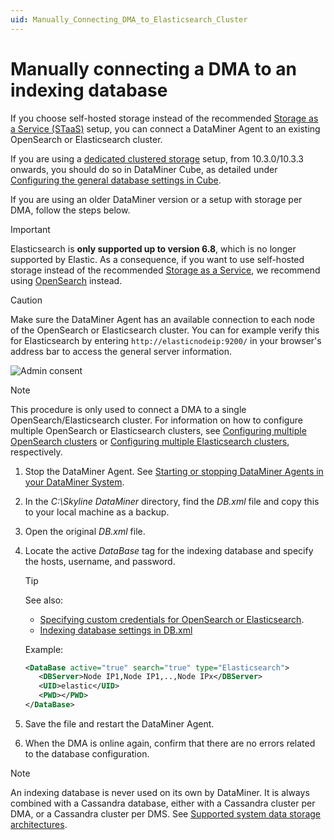 ```yaml
---
uid: Manually_Connecting_DMA_to_Elasticsearch_Cluster
---
```

# Manually connecting a DMA to an indexing database

If you choose self-hosted storage instead of the recommended [Storage as a Service (STaaS)](xref:STaaS) setup, you can connect a DataMiner Agent to an existing OpenSearch or Elasticsearch cluster.

If you are using a [dedicated clustered storage](xref:Dedicated_clustered_storage) setup, from 10.3.0/10.3.3 onwards, you should do so in DataMiner Cube, as detailed under [Configuring the general database settings in Cube](xref:Configuring_the_database_settings_in_Cube#cassandra-cluster-database).

If you are using an older DataMiner version or a setup with storage per DMA, follow the steps below.

> [!IMPORTANT]
> Elasticsearch is **only supported up to version 6.8**, which is no longer supported by Elastic. As a consequence, if you want to use self-hosted storage instead of the recommended [Storage as a Service](xref:STaaS), we recommend using [OpenSearch](xref:OpenSearch_database) instead.

> [!CAUTION]
> Make sure the DataMiner Agent has an available connection to each node of the OpenSearch or Elasticsearch cluster. You can for example verify this for Elasticsearch by entering `http://elasticnodeip:9200/` in your browser's address bar to access the general server information.
>
> ![Admin consent](~/user-guide/images/ElasticSearch_Connectivity_Check.png)

> [!NOTE]
> This procedure is only used to connect a DMA to a single OpenSearch/Elasticsearch cluster. For information on how to configure multiple OpenSearch or Elasticsearch clusters, see [Configuring multiple OpenSearch clusters](xref:Configuring_multiple_OpenSearch_clusters) or [Configuring multiple Elasticsearch clusters](xref:Configuring_multiple_Elasticsearch_clusters), respectively.

1. Stop the DataMiner Agent. See [Starting or stopping DataMiner Agents in your DataMiner System](xref:Starting_or_stopping_a_DMA_in_DataMiner_Cube).

1. In the *C:\\Skyline DataMiner* directory, find the *DB.xml* file and copy this to your local machine as a backup.

1. Open the original *DB.xml* file.

1. Locate the active *DataBase* tag for the indexing database and specify the hosts, username, and password.

   > [!TIP]
   > See also:
   >
   > - [Specifying custom credentials for OpenSearch or Elasticsearch](xref:DB_xml#specifying-custom-credentials-for-opensearch-or-elasticsearch).
   > - [Indexing database settings in DB.xml](xref:DB_xml#indexing-database-settings)

   Example:

   ```xml
   <DataBase active="true" search="true" type="Elasticsearch">
      <DBServer>Node IP1,Node IP1,..,Node IPx</DBServer>
      <UID>elastic</UID>
      <PWD></PWD>
   </DataBase>
   ```

1. Save the file and restart the DataMiner Agent.

1. When the DMA is online again, confirm that there are no errors related to the database configuration.

> [!NOTE]
> An indexing database is never used on its own by DataMiner. It is always combined with a Cassandra database, either with a Cassandra cluster per DMA, or a Cassandra cluster per DMS. See [Supported system data storage architectures](xref:Supported_system_data_storage_architectures).
